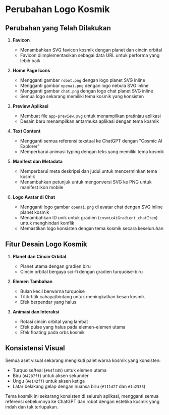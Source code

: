 # Perubahan Logo Kosmik

## Perubahan yang Telah Dilakukan

1. **Favicon**
   - Menambahkan SVG favicon kosmik dengan planet dan cincin orbital
   - Favicon diimplementasikan sebagai data URL untuk performa yang lebih baik

2. **Home Page Icons**
   - Mengganti gambar `robot.png` dengan logo planet SVG inline
   - Mengganti gambar `openai.png` dengan logo nebula SVG inline
   - Mengganti gambar `chat.png` dengan logo chat planet SVG inline
   - Semua logo sekarang memiliki tema kosmik yang konsisten

3. **Preview Aplikasi**
   - Membuat file `app-preview.svg` untuk menampilkan pratinjau aplikasi
   - Desain baru menampilkan antarmuka aplikasi dengan tema kosmik

4. **Text Content**
   - Mengganti semua referensi tekstual ke ChatGPT dengan "Cosmic AI Explorer"
   - Memperbarui animasi typing dengan teks yang memiliki tema kosmik

5. **Manifest dan Metadata**
   - Memperbarui meta deskripsi dan judul untuk mencerminkan tema kosmik
   - Menambahkan petunjuk untuk mengonversi SVG ke PNG untuk manifest ikon mobile

6. **Logo Avatar di Chat**
   - Mengganti logo gambar `openai.png` di avatar chat dengan SVG inline planet kosmik
   - Menambahkan ID unik untuk gradien (`cosmicAiGradient_chatItem`) untuk menghindari konflik
   - Memastikan logo konsisten dengan tema kosmik secara keseluruhan

## Fitur Desain Logo Kosmik

1. **Planet dan Cincin Orbital**
   - Planet utama dengan gradien biru
   - Cincin orbital bergaya sci-fi dengan gradien turquoise-biru
   
2. **Elemen Tambahan**
   - Bulan kecil berwarna turquoise
   - Titik-titik cahaya/bintang untuk meningkatkan kesan kosmik
   - Efek berpendar yang halus

3. **Animasi dan Interaksi**
   - Rotasi cincin orbital yang lambat
   - Efek pulse yang halus pada elemen-elemen utama
   - Efek floating pada orbs kosmik

## Konsistensi Visual

Semua aset visual sekarang mengikuti palet warna kosmik yang konsisten:
- Turquoise/teal (`#64f3d5`) untuk elemen utama
- Biru (`#4287ff`) untuk aksen sekunder
- Ungu (`#e142ff`) untuk aksen ketiga
- Latar belakang gelap dengan nuansa biru (`#111d27` dan `#1a2333`)

Tema kosmik ini sekarang konsisten di seluruh aplikasi, mengganti semua referensi sebelumnya ke ChatGPT dan robot dengan estetika kosmik yang indah dan tak terlupakan. 